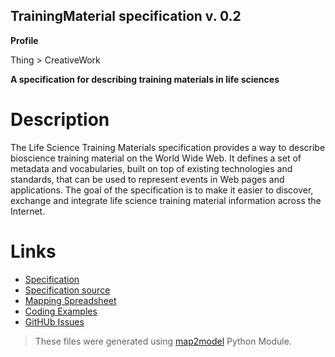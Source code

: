 ## TrainingMaterial specification v. 0.2 

**Profile** 

Thing > CreativeWork

**A specification for describing training materials in life sciences** 

# Description 
The Life Science Training Materials specification provides a way to describe bioscience training material on the World Wide Web. It defines a set of metadata and vocabularies, built on top of existing technologies and standards, that can be used to represent events in Web pages and applications. The goal of the specification is to make it easier to discover, exchange and integrate life science training material information across the Internet. 
# Links 
- [Specification](http://bioschemas.org/bsc_specs/TrainingMaterial/)
- [Specification source](../TrainingMaterial.html)
- [Mapping Spreadsheet](https://docs.google.com/spreadsheets/d/196LHFRITbhG9rUUSfsc7UH5GsEe-lkMM7nVMww5_aYM/edit?usp=drivesdk)
- [Coding Examples](https://github.com/BioSchemas/specifications/tree/master/TrainingMaterial/examples)
- [GitHUb Issues](https://github.com/BioSchemas/bioschemas/labels/type%3A%20TrainingMaterial)
> These files were generated using [map2model](https://github.com/BioSchemas/map2model) Python Module.